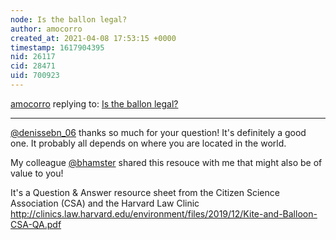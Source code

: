 ```yaml
---
node: Is the ballon legal?
author: amocorro
created_at: 2021-04-08 17:53:15 +0000
timestamp: 1617904395
nid: 26117
cid: 28471
uid: 700923
---
```




[amocorro](../profile/amocorro) replying to: [Is the ballon legal?](../notes/denissebn_06/04-01-2021/is-the-ballon-legal)

----
[@denissebn_06](/profile/denissebn_06) thanks so much for your question! It's definitely a good one. It probably all depends on where you are located in the world. 

My colleague [@bhamster](/profile/bhamster)  shared this resouce with me that might also be of value to you! 

It's a Question & Answer resource sheet from the Citizen Science Association (CSA) and the Harvard Law Clinic
http://clinics.law.harvard.edu/environment/files/2019/12/Kite-and-Balloon-CSA-QA.pdf